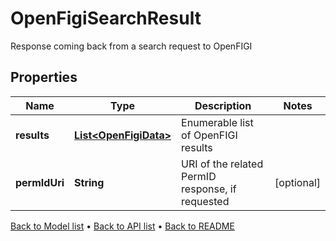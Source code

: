 

# OpenFigiSearchResult

Response coming back from a search request to OpenFIGI

## Properties

| Name | Type | Description | Notes |
|------------ | ------------- | ------------- | -------------|
|**results** | [**List&lt;OpenFigiData&gt;**](OpenFigiData.md) | Enumerable list of OpenFIGI results |  |
|**permIdUri** | **String** | URI of the related PermID response, if requested |  [optional] |



[Back to Model list](../README.md#documentation-for-models) &#8226; [Back to API list](../README.md#documentation-for-api-endpoints) &#8226; [Back to README](../README.md)


